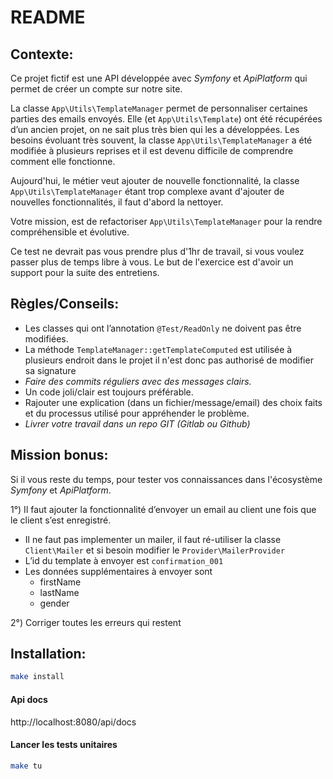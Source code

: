 # README

## Contexte:
Ce projet fictif est une API développée avec *Symfony* et *ApiPlatform* qui permet de créer un compte sur notre site.

La classe `App\Utils\TemplateManager` permet de personnaliser certaines parties des emails envoyés.
Elle (et `App\Utils\Template`) ont été récupérées d’un ancien projet, on ne sait plus très bien qui les a développées.
Les besoins évoluant très souvent, la classe `App\Utils\TemplateManager` a été modifiée à plusieurs reprises 
et il est devenu difficile de comprendre comment elle fonctionne.

Aujourd'hui, le métier veut ajouter de nouvelle fonctionnalité, 
la classe `App\Utils\TemplateManager` étant trop complexe 
avant d'ajouter de nouvelles fonctionnalités, il faut d'abord la nettoyer.

Votre mission, est de refactoriser `App\Utils\TemplateManager` pour la rendre compréhensible et évolutive.

Ce test ne devrait pas vous prendre plus d'1hr de travail, si vous voulez passer plus de temps libre à vous.
Le but de l'exercice est d'avoir un support pour la suite des entretiens.

## Règles/Conseils:
* Les classes qui ont l’annotation `@Test/ReadOnly` ne doivent pas être modifiées.
* La méthode `TemplateManager::getTemplateComputed` est utilisée à plusieurs endroit dans le projet il n'est donc pas authorisé de modifier sa signature
* _Faire des commits réguliers avec des messages clairs._
* Un code joli/clair est toujours préférable.
* Rajouter une explication (dans un fichier/message/email) des choix faits et du processus utilisé pour appréhender le problème.
* _Livrer votre travail dans un repo GIT (Gitlab ou Github)_

## Mission bonus:

Si il vous reste du temps, pour tester vos connaissances dans l'écosystème *Symfony* et *ApiPlatform*.

1°) Il faut ajouter la fonctionnalité d’envoyer un email au client une fois que le client s’est enregistré.
* Il ne faut pas implementer un mailer, il faut ré-utiliser la classe `Client\Mailer` et si besoin modifier le `Provider\MailerProvider`
* L’id du template à envoyer est `confirmation_001`
* Les données supplémentaires à envoyer sont 
    * firstName
    * lastName
    * gender
    
2°) Corriger toutes les erreurs qui restent


## Installation:

```bash
make install
```

#### Api docs
http://localhost:8080/api/docs

#### Lancer les tests unitaires
```bash
make tu
```
